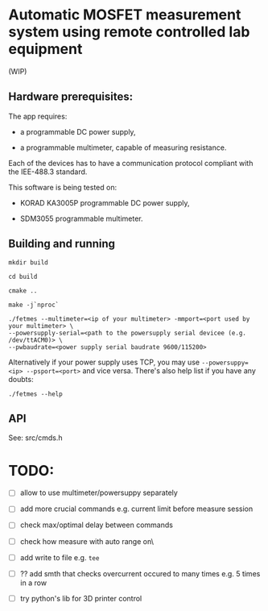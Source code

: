 # Automatic MOSFET measurement system using remote controlled lab equipment

(WIP)

## Hardware prerequisites:

The app requires:

- a programmable DC power supply,

- a programmable multimeter, capable of measuring resistance.

Each of the devices has to have a communication protocol compliant with the IEE-488.3 standard.

This software is being tested on:

- KORAD KA3005P programmable DC power supply,

- SDM3055 programmable multimeter.

## Building and running 

```
mkdir build

cd build 

cmake ..

make -j`nproc`
```

``` 
./fetmes --multimeter=<ip of your multimeter> -mmport=<port used by your multimeter> \
--powersupply-serial=<path to the powersupply serial devicee (e.g. /dev/ttACM0)> \ 
--pwbaudrate=<power supply serial baudrate 9600/115200>
``` 

Alternatively if your power supply uses TCP, you may use `--powersuppy=<ip> --psport=<port>` and vice versa.
There's also help list if you have any doubts:

```
./fetmes --help
```

## API

See: src/cmds.h



# TODO:
- [ ] allow to use multimeter/powersuppy separately 
- [ ] add more crucial commands e.g. current limit before measure session 
- [ ] check max/optimal delay between commands 
- [ ] check how measure with auto range on\
- [ ] add write to file e.g. `tee` 
- [ ] ?? add  smth that checks overcurrent occured to many times e.g. 5 times in a row
- [ ] try python's lib for 3D printer control 

